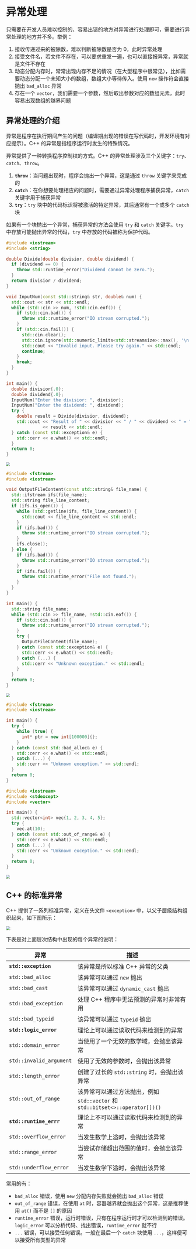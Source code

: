 # 异常处理

只需要在开发人员难以控制的、容易出错的地方对异常进行处理即可，需要进行异常处理的地方并不多。举例：

1. 接收传递过来的被除数，难以判断被除数是否为 0，此时异常处理
2. 接受文件名，若文件不存在，可以要求重发一遍，也可以直接报异常，异常就是文件不存在
3. 动态分配内存时，常常出现内存不足的情况（在大型程序中很常见），比如需要动态分配一个未知大小的数组，数组大小等待传入。使用 `new` 操作符会直接抛出 `bad_alloc` 异常
4. 存在一个 `vector`，我们需要一个参数，然后取出参数对应的数组元素，此时容易出现数组的越界问题

## 异常处理的介绍

异常是程序在执行期间产生的问题（编译期出现的错误在写代码时，开发环境有对应提示）。C++ 的异常是指程序运行时发生的特殊情况。

异常提供了一种转换程序控制权的方式。C++ 的异常处理涉及三个关键字：`try`、`catch`、`throw`。

1. **`throw`**：当问题出现时，程序会抛出一个异常，这是通过 `throw` 关键字来完成的
2. **`catch`**：在你想要处理相应的问题时，需要通过异常处理程序捕获异常，`catch` 关键字用于捕获异常
3. **`try`**：`try` 块中的代码标识将被激活的特定异常，其后通常有一个或多个 `catch` 块

如果有一个块抛出一个异常，捕获异常的方法会使用 `try` 和 `catch` 关键字。`try` 中存放可能抛出异常的代码，`try` 中存放的代码被称为保护代码。

```cpp
#include <iostream>
#include <string>

double Divide(double divisior, double dividend) {
  if (dividend == 0) {
    throw std::runtime_error("Dividend cannot be zero.");
  }
  return divisior / dividend;
}

void InputNum(const std::string& str, double& num) {
  std::cout << str << std::endl;
  while (std::cin >> num, !std::cin.eof()) {
    if (std::cin.bad()) {
      throw std::runtime_error("IO stream corrupted.");
    }
    if (std::cin.fail()) {
      std::cin.clear();
      std::cin.ignore(std::numeric_limits<std::streamsize>::max(), '\n');
      std::cout << "Invalid input. Please try again." << std::endl;
      continue;
    }
    break;
  }
}

int main() {
  double divisior{.0};
  double dividend{.0};
  InputNum("Enter the divisior: ", divisior);
  InputNum("Enter the dividend: ", dividend);
  try {
    double result = Divide(divisior, dividend);
    std::cout << "Result of " << divisior << " / " << dividend << " = "
              << result << std::endl;
  } catch (const std::exception& e) {
    std::cerr << e.what() << std::endl;
  }
  return 0;
}
```

<img src="../../images/image-202503051113.png" style="zoom:60%;" />

```cpp
#include <fstream>
#include <iostream>

void OutputFileContent(const std::string& file_name) {
  std::ifstream ifs(file_name);
  std::string file_line_content;
  if (ifs.is_open()) {
    while (std::getline(ifs, file_line_content)) {
      std::cout << file_line_content << std::endl;
    }
    if (ifs.bad()) {
      throw std::runtime_error("IO stream corrupted.");
    }
    ifs.close();
  } else {
    if (ifs.bad()) {
      throw std::runtime_error("IO stream corrupted.");
    }
    if (ifs.fail()) {
      throw std::runtime_error("File not found.");
    }
  }
}

int main() {
  std::string file_name;
  while (std::cin >> file_name, !std::cin.eof()) {
    if (std::cin.bad()) {
      throw std::runtime_error("IO stream corrupted.");
    }
    try {
      OutputFileContent(file_name);
    } catch (const std::exception& e) {
      std::cerr << e.what() << std::endl;
    } catch (...) {
      std::cerr << "Unknown exception." << std::endl;
    }
  }
  return 0;
}
```

<img src="../../images/image-202503051329.png" style="zoom:60%;" />

```cpp
#include <fstream>
#include <iostream>

int main() {
  try {
    while (true) {
      int* ptr = new int[100000]{};
    }
  } catch (const std::bad_alloc& e) {
    std::cerr << e.what() << std::endl;
  } catch (...) {
    std::cerr << "Unknown exception." << std::endl;
  }
  return 0;
}
```

```cpp
#include <iostream>
#include <stdexcept>
#include <vector>

int main() {
  std::vector<int> vec{1, 2, 3, 4, 5};
  try {
    vec.at(10);
  } catch (const std::out_of_range& e) {
    std::cerr << e.what() << std::endl;
  } catch (...) {
    std::cerr << "Unknown exception." << std::endl;
  }
  return 0;
}
```

<img src="../../images/image-202503051351.png" style="zoom: 60%;" />

## C++ 的标准异常

C++ 提供了一系列标准异常，定义在头文件 `<exception>` 中，以父子层级结构组织起来，如下图所示：

<img src="../../images/image-202508270624.png" style="zoom: 67%;" />

下表是对上面层次结构中出现的每个异常的说明：

| **异常**                | **描述**                                                     |
| ----------------------- | ------------------------------------------------------------ |
| **`std::exception`**    | 该异常是所以标准 C++ 异常的父类                              |
| `std::bad_alloc`        | 该异常可以通过 `new` 抛出                                    |
| `std::bad_cast`         | 该异常可以通过 `dynamic_cast` 抛出                           |
| `std::bad_exception`    | 处理 C++ 程序中无法预测的异常时非常有用                      |
| `std::bad_typeid`       | 该异常可以通过 `typeid` 抛出                                 |
| **`std::logic_error`**  | 理论上可以通过读取代码来检测到的异常                         |
| `std::domain_error`     | 当使用了一个无效的数学域，会抛出该异常                       |
| `std::invalid_argument` | 使用了无效的参数时，会抛出该异常                             |
| `std::length_error`     | 创建了过长的 `std::string` 时，会抛出该异常                  |
| `std::out_of_range`     | 该异常可以通过方法抛出，例如 `std::vector` 和 `std::bitset<>::operator[])()` |
| **`std::runtime_errr`** | 理论上不可以通过读取代码来检测到的异常                       |
| `std::overflow_error`   | 当发生数学上溢时，会抛出该异常                               |
| `std::range_error`      | 当尝试存储超出范围的值时，会抛出该异常                       |
| `std::underflow_error`  | 当发生数学下溢时，会抛出该异常                               |

常用的有：

- `bad_alloc` 错误，使用 `new` 分配内存失败就会抛出 `bad_alloc` 错误
- `out_of_range` 错误，在使用 `at` 时，容器越界就会抛出这个异常，这是推荐使用 `at()` 而不是 `[]` 的原因
- `runtime_error` 错误，运行时错误，只有在程序运行时才可以检测到的错误。 `logic_error` 可以分析代码、找出错误，`runtime_error` 就不行
- `...` 错误，可以接受任何错误。一般在最后一个 `catch` 块使用 `...`，这样便可以接受所有类型的异常